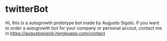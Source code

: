 # twitterBot

Hi, this is a autogrowth prototype bot made by Augusto Sigolo. If you want to order a autogrowth bot for your company or personal accout, contact me in https://augustosigolo.herokuapp.com/contact
